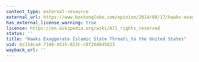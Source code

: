 ```yaml
---
content_type: external-resource
external_url: https://www.bostonglobe.com/opinion/2014/08/17/hawks-exaggerate-isis-threat-united-states/yICJ0bpzRhoK88GtauyHLO/story.html
has_external_license_warning: true
license: https://en.wikipedia.org/wiki/All_rights_reserved
status: ''
title: "Hawks Exaggerate Islamic State Threat\_to the United States"
uid: bc154ca4-7148-4515-823c-c8f2640d5623
wayback_url: ''
---
```

